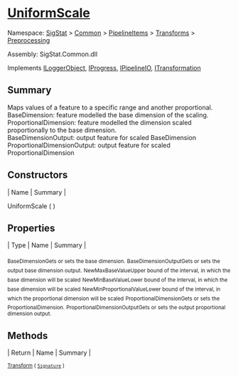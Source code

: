 # [UniformScale](./UniformScale.md)

Namespace: [SigStat]() > [Common](./../../../README.md) > [PipelineItems]() > [Transforms]() > [Preprocessing](./README.md)

Assembly: SigStat.Common.dll

Implements [ILoggerObject](./../../../ILoggerObject.md), [IProgress](./../../../Helpers/IProgress.md), [IPipelineIO](./../../../Pipeline/IPipelineIO.md), [ITransformation](./../../../ITransformation.md)

## Summary
Maps values of a feature to a specific range and another proportional.  <br>BaseDimension: feature modelled the base dimension of the scaling. <br>ProportionalDimension: feature modelled the dimension scaled proportionally to the base dimension. <br>BaseDimensionOutput: output feature for scaled BaseDimension<br>ProportionalDimensionOutput: output feature for scaled ProportionalDimension

## Constructors

| Name | Summary | 

UniformScale (  )<sub></sub>


## Properties

| Type | Name | Summary | 

<sub>BaseDimension</sub><sub>Gets or sets the base dimension.</sub>
<sub>BaseDimensionOutput</sub><sub>Gets or sets the output base dimension output.</sub>
<sub>NewMaxBaseValue</sub><sub>Upper bound of the interval, in which the base dimension will be scaled</sub>
<sub>NewMinBaseValue</sub><sub>Lower bound of the interval, in which the base dimension will be scaled</sub>
<sub>NewMinProportionalValue</sub><sub>Lower bound of the interval, in which the proportional dimension will be scaled</sub>
<sub>ProportionalDimension</sub><sub>Gets or sets the ProportionalDimension.</sub>
<sub>ProportionalDimensionOutput</sub><sub>Gets or sets the output proportional dimension output.</sub>


## Methods

| Return | Name | Summary | 

<sub>[Transform](./Methods/UniformScale-100663843.md) ( [`Signature`](./../../../Signature.md) )</sub><sub></sub>


